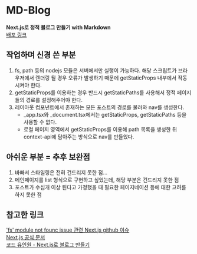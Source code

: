 # MD-Blog

**Next.js로 정적 블로그 만들기 with Markdown**  
[배포 링크](https://main--sparkly-cascaron-e302a3.netlify.app/about)

## 작업하며 신경 쓴 부분

1. fs, path 등의 nodejs 모듈은 서버에서만 실행이 가능하다. 해당 스크립트가 브라우저에서 렌더링 될 경우 오류가 발생하기 때문에 getStaticProps 내부에서 작동시켜야 한다.
2. getStaticProps를 이용하는 경우 반드시 getStaticPaths를 사용해서 정적 페이지들의 경로를 설정해주어야 한다.
3. 레이아웃 컴포넌트에서 존재하는 모든 포스트의 경로를 불러와 nav를 생성한다.
   - \_app.tsx와 \_document.tsx에서는 getStaticProps, getStaticPaths 등을 사용할 수 없다.
   - 로컬 페이지 영역에서 getStaticProps를 이용해 path 목록을 생성한 뒤 context-api에 담아주는 방식으로 nav를 만들었다.

## 아쉬운 부분 = 추후 보완점

1. 바빠서 스타일링은 전혀 건드리지 못한 점...
2. 메인페이지를 list 형식으로 구현하고 싶었는데, 해당 부분은 건드리지 못한 점
3. 포스트가 수십개 이상 된다고 가정했을 때 필요한 페이지네이션 등에 대한 고려를 하지 못한 점

## 참고한 링크

['fs' module not founc issue 관련 Next.js github 이슈](https://github.com/vercel/next.js/discussions/12124)  
[Next.js 공식 문서](https://nextjs.org/docs/basic-features/data-fetching/get-static-paths)  
[코드 유인원 - Next.js로 블로그 만들기](https://code-anthropoid.tistory.com/160)
